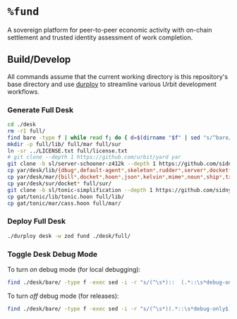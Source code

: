# `%fund` #

A sovereign platform for peer-to-peer economic activity with on-chain
settlement and trusted identity assessment of work completion.

## Build/Develop ##

All commands assume that the current working directory is this repository's
base directory and use [durploy] to streamline various Urbit development
workflows.

### Generate Full Desk ###

```bash
cd ./desk
rm -rI full/
find bare -type f | while read f; do { d=$(dirname "$f" | sed "s/^bare/full/"); mkdir -p "$d"; ln -sr -t "$d" "$f"; }; done
mkdir -p full/lib/ full/mar full/sur
ln -sr ../LICENSE.txt full/license.txt
# git clone --depth 1 https://github.com/urbit/yard yar
git clone -b sl/server-schooner-z412k --depth 1 https://github.com/sidnym-ladrut/yard.git yar
cp yar/desk/lib/{dbug*,default-agent*,skeleton*,rudder*,server*,docket*} full/lib/
cp yar/desk/mar/{bill*,docket*,hoon*,json*,kelvin*,mime*,noun*,ship*,txt*} full/mar/
cp yar/desk/sur/docket* full/sur/
git clone -b sl/tonic-simplification --depth 1 https://github.com/sidnym-ladrut/gin-tonic.git gat
cp gat/tonic/lib/tonic.hoon full/lib/
cp gat/tonic/mar/cass.hoon full/mar/
```

### Deploy Full Desk ###

```bash
./durploy desk -w zod fund ./desk/full/
```

### Toggle Desk Debug Mode ###

To turn *on* debug mode (for local debugging):

```bash
find ./desk/bare/ -type f -exec sed -i -r "s/(^\s*)::  (.*::\s*debug-only$)/\1\2/" {} \;
```

To turn *off* debug mode (for releases):

```bash
find ./desk/bare/ -type f -exec sed -i -r "s/(^\s*)(.*::\s*debug-only$)/\1::  \2/" {} \;
```


[urbit]: https://urbit.org
[durploy]: https://github.com/sidnym-ladrut/durploy

[fakezod]: https://developers.urbit.org/guides/core/environment#development-ships
[react]: https://reactjs.org/
[tailwind css]: https://tailwindcss.com/
[vite]: https://vitejs.dev/
